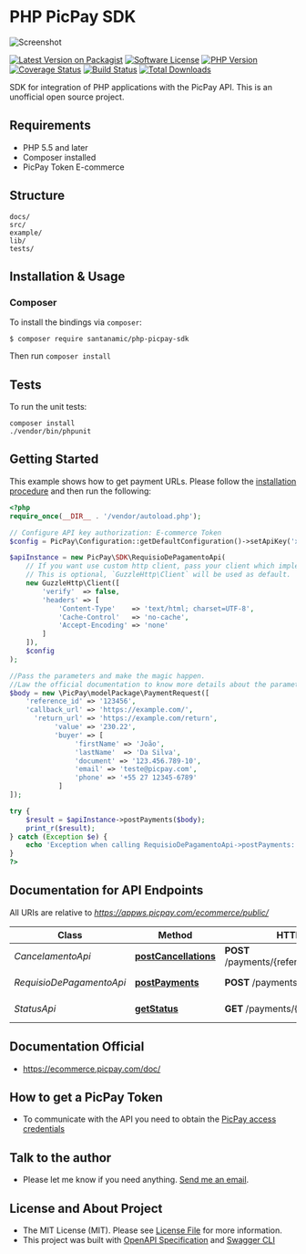# PHP PicPay SDK

![Screenshot](assets/PicPay.png)

[![Latest Version on Packagist][ico-version]][link-packagist]
[![Software License][ico-license]](LICENSE.md)
[![PHP Version][ico-php-version]][link-php]
[![Coverage Status][ico-codecov]][link-codecov]
[![Build Status][ico-travis]][link-travis]
[![Total Downloads][ico-downloads]][link-downloads]

SDK for integration of PHP applications with the PicPay API.  This is an unofficial open source project.


## Requirements

- PHP 5.5 and later
- Composer installed
- PicPay Token E-commerce

## Structure

```
docs/
src/
example/
lib/
tests/
```

## Installation & Usage
### Composer

To install the bindings via `composer`:

```
$ composer require santanamic/php-picpay-sdk
```

Then run `composer install`

## Tests

To run the unit tests:

```
composer install
./vendor/bin/phpunit
```

## Getting Started

This example shows how to get payment URLs.
Please follow the [installation procedure](#installation--usage) and then run the following:

```php
<?php
require_once(__DIR__ . '/vendor/autoload.php');

// Configure API key authorization: E-commerce Token
$config = PicPay\Configuration::getDefaultConfiguration()->setApiKey('x-picpay-token', 'YOUR_API_KEY');

$apiInstance = new PicPay\SDK\RequisioDePagamentoApi(
    // If you want use custom http client, pass your client which implements `GuzzleHttp\ClientInterface`.
    // This is optional, `GuzzleHttp\Client` will be used as default.
	new GuzzleHttp\Client([
		'verify'  => false,
		'headers' => [
			'Content-Type'    => 'text/html; charset=UTF-8',
			'Cache-Control'   => 'no-cache',
			'Accept-Encoding' => 'none'
		]
	]),
    $config
);

//Pass the parameters and make the magic happen. 
//Law the official documentation to know more details about the parameters 
$body = new \PicPay\modelPackage\PaymentRequest([
	'reference_id' => '123456',
	'callback_url' => 'https://example.com/',
	  'return_url' => 'https://example.com/return',
	       'value' => '230.22',
	       'buyer' => [
				'firstName' => 'João',
				'lastName'  => 'Da Silva',
				'document' => '123.456.789-10',
				'email' => 'teste@picpay.com',
				'phone' => '+55 27 12345-6789'
			]
]);

try {
    $result = $apiInstance->postPayments($body);
    print_r($result);
} catch (Exception $e) {
    echo 'Exception when calling RequisioDePagamentoApi->postPayments: ', $e->getMessage(), PHP_EOL;
}
?>
```

## Documentation for API Endpoints

All URIs are relative to *https://appws.picpay.com/ecommerce/public/*

Class | Method | HTTP request | Description
------------ | ------------- | ------------- | -------------
*CancelamentoApi* | [**postCancellations**](docs/Api/CancelamentoApi.md#postcancellations) | **POST** /payments/{referenceId}/cancellations | Cancel Request
*RequisioDePagamentoApi* | [**postPayments**](docs/Api/RequisioDePagamentoApi.md#postpayments) | **POST** /payments | Payment Request
*StatusApi* | [**getStatus**](docs/Api/StatusApi.md#getstatus) | **GET** /payments/{referenceId}/status | Status Request

## Documentation Official

 - https://ecommerce.picpay.com/doc/

## How to get a PicPay Token

- To communicate with the API you need to obtain the [PicPay access credentials](https://lojista.picpay.com/dashboard/ecommerce-token)

## Talk to the author

- Please let me know if you need anything. [Send me an email](mailto%3Awilliansantanamic%40gmail.com).

## License and About Project 

- The MIT License (MIT). Please see [License File](LICENSE.md) for more information. 
- This project was built with [OpenAPI Specification](https://github.com/OAI/OpenAPI-Specification/tree/master/examples/v3.0) and [Swagger CLI](https://github.com/swagger-api/swagger-codegen.git)


[ico-version]: https://img.shields.io/packagist/v/santanamic/php-picpay-sdk.svg?style=flat-square
[ico-license]: https://img.shields.io/badge/license-MIT-brightgreen.svg?style=flat-square
[ico-travis]: https://img.shields.io/travis/santanamic/php-picpay-sdk/master.svg?style=flat-square
[ico-php-version]: https://img.shields.io/badge/php->=5.5-8892BF.svg
[ico-downloads]: https://img.shields.io/packagist/dt/santanamic/php-picpay-sdk.svg?style=flat-square
[ico-codecov]: https://codecov.io/gh/santanamic/php-picpay-sdk/branch/master/graph/badge.svg

[link-packagist]: https://packagist.org/packages/santanamic/php-picpay-sdk
[link-travis]: https://travis-ci.org/santanamic/php-picpay-sdk
[link-php]: https://php.net/
[link-downloads]: https://packagist.org/packages/santanamic/php-picpay-sdk
[link-codecov]: https://codecov.io/gh/santanamic/php-picpay-sdk